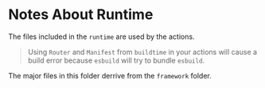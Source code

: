 # Notes About Runtime

The files included in the `runtime` are used by the actions. 

> Using `Router` and `Manifest` from `buildtime` in your actions will 
cause a build error because `esbuild` will try to bundle `esbuild`.

The major files in this folder derrive from the `framework` folder.
